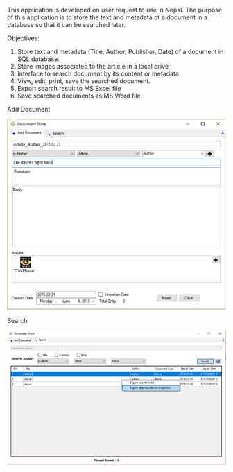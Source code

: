 This application is developed on user request to use in Nepal. The purpose of this application is to store the text and metadata of a document in a database so that it can be searched later.

Objectives:
1. Store text and metadata (Title, Author, Publisher, Date) of a document in SQL database.
2. Store images associated to the article in a local drive
3. Interface to search document by its content or metadata
4. View, edit, print, save the searched document.  
4. Export search result to MS Excel file
5. Save searched documents as MS Word file

Add Document

![Add Document](Screenshots/AddDocument.PNG)

Search

![Search](Screenshots/Search.png)
